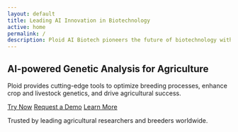 ```yaml
---
layout: default
title: Leading AI Innovation in Biotechnology
active: home
permalink: /
description: Ploid AI Biotech pioneers the future of biotechnology with advanced AI, revolutionizing agriculture, healthcare, and environmental sustainability. Join us in leading the next wave of biotech innovation.
---
```


<!-- Hero Section -->
<div class="hero-section d-flex flex-column justify-content-center align-items-center">
  <div class="wow fadeInUp text-center" data-wow-duration="1s">
    <h2 class="p-3"><strong>AI-powered Genetic Analysis for Agriculture</strong></h2>
    <p class="lead">Ploid provides cutting-edge tools to optimize breeding processes, enhance crop and livestock genetics, and drive agricultural success.</p>
    <div class="mt-5">
      <a href="#" class="btn btn-success btn-lg me-3 ploid-hover-up">Try Now</a>
      <a href="#" class="btn btn-outline-success btn-lg me-3 ploid-hover-up">Request a Demo</a>
      <a href="#features" class="btn text-muted btn-lg ploid-hover-up">Learn More</a>
    </div>
    <p class="mt-5 text-muted">Trusted by leading agricultural researchers and breeders worldwide.</p>
  </div>
</div>
